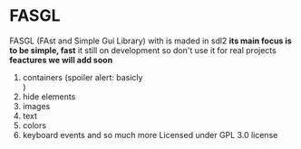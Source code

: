 # FASGL
FASGL (FAst and Simple Gui Library) with is maded in sdl2
**its main focus is to be simple, fast**
it still on development so don't use it for real projects
**feactures we will add soon**
1. containers (spoiler alert: basicly <div>)
2. hide elements
3. images
4. text
5. colors
6. keyboard events
and so much more
Licensed under GPL 3.0 license
